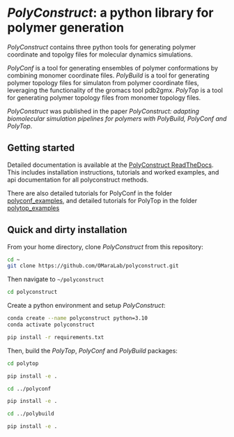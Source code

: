 # *PolyConstruct*: a python library for polymer generation

*PolyConstruct* contains three python tools for generating polymer coordinate and topolgy files for molecular dynamics simulations.  

*PolyConf* is a tool for generating ensembles of polymer conformations by combining monomer coordinate files.
*PolyBuild* is a tool for generating polymer topology files for simulaton from polymer coordinate files, leveraging the functionality of the gromacs tool pdb2gmx.
*PolyTop* is a tool for generating polymer topology files from monomer topology files.

*PolyConstruct* was published in the paper *PolyConstruct: adapting  biomolecular simulation pipelines for polymers with PolyBuild, PolyConf and PolyTop*.

## Getting started

Detailed documentation is available at the [PolyConstruct ReadTheDocs](https://polyconstruct.readthedocs.io/en/latest/index.html).  This includes installation instructions, tutorials and worked examples, and api documentation for all polyconstruct methods.

There are also detailed tutorials for PolyConf in the folder [polyconf_examples](https://github.com/OMaraLab/polyconstruct/tree/main/polyconf_examples), and detailed tutorials for PolyTop in the folder [polytop_examples](https://github.com/OMaraLab/polyconstruct/tree/main/polytop_examples)

## Quick and dirty installation

From your home directory, clone *PolyConstruct* from this repository:

```bash
cd ~
git clone https://github.com/OMaraLab/polyconstruct.git
```

Then navigate to `~/polyconstruct`

```bash
cd polyconstruct
```

Create a python environment and setup *PolyConstruct*:

```bash
conda create --name polyconstruct python=3.10
conda activate polyconstruct

pip install -r requirements.txt
```

Then, build the *PolyTop*, *PolyConf* and *PolyBuild* packages:

```bash
cd polytop

pip install -e .

cd ../polyconf

pip install -e .

cd ../polybuild

pip install -e .
```
